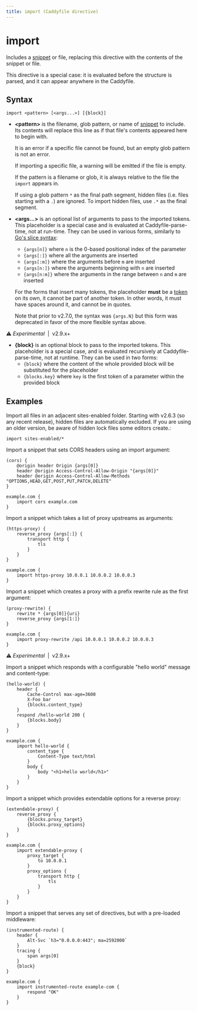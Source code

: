 ```yaml
---
title: import (Caddyfile directive)
---
```


# import

Includes a [snippet](/docs/caddyfile/concepts#snippets) or file, replacing this directive with the contents of the snippet or file.

This directive is a special case: it is evaluated before the structure is parsed, and it can appear anywhere in the Caddyfile.

## Syntax

```caddy-d
import <pattern> [<args...>] [{block}]
```

- **&lt;pattern&gt;** is the filename, glob pattern, or name of [snippet](/docs/caddyfile/concepts#snippets) to include. Its contents will replace this line as if that file's contents appeared here to begin with.

  It is an error if a specific file cannot be found, but an empty glob pattern is not an error.

  If importing a specific file, a warning will be emitted if the file is empty.

  If the pattern is a filename or glob, it is always relative to the file the `import` appears in.

  If using a glob pattern `*` as the final path segment, hidden files (i.e. files starting with a `.`) are ignored. To import hidden files, use `.*` as the final segment.
- **&lt;args...&gt;** is an optional list of arguments to pass to the imported tokens. This placeholder is a special case and is evaluated at Caddyfile-parse-time, not at run-time. They can be used in various forms, similarly to [Go's slice syntax](https://gobyexample.com/slices):
  - `{args[n]}` where `n` is the 0-based positional index of the parameter
  - `{args[:]}` where all the arguments are inserted
  - `{args[:m]}` where the arguments before `m` are inserted
  - `{args[n:]}` where the arguments beginning with `n` are inserted
  - `{args[n:m]}` where the arguments in the range between `n` and `m` are inserted

  For the forms that insert many tokens, the placeholder **must** be a [token](/docs/caddyfile/concepts#tokens-and-quotes) on its own, it cannot be part of another token. In other words, it must have spaces around it, and cannot be in quotes.

  Note that prior to v2.7.0, the syntax was `{args.N}` but this form was deprecated in favor of the more flexible syntax above.

⚠️ <i>Experimental</i> <span style='white-space: pre;'> | </span> <span>v2.9.x+</span>
- **{block}** is an optional block to pass to the imported tokens. This placeholder is a special case, and is evaluated recursively at Caddyfile-parse-time, not at runtime. They can be used in two forms:
  - `{block}` where the content of the whole provided block will be substituted for the placeholder
  - `{blocks.key}` where `key` is the first token of a parameter within the provided block


## Examples

Import all files in an adjacent sites-enabled folder. Starting with v2.6.3 (so any recent release), hidden files are automatically excluded. If you are using an older version, be aware of hidden lock files some editors create.:

```caddy-d
import sites-enabled/*
```

Import a snippet that sets CORS headers using an import argument:

```caddy
(cors) {
	@origin header Origin {args[0]}
	header @origin Access-Control-Allow-Origin "{args[0]}"
	header @origin Access-Control-Allow-Methods "OPTIONS,HEAD,GET,POST,PUT,PATCH,DELETE"
}

example.com {
	import cors example.com
}
```

Import a snippet which takes a list of proxy upstreams as arguments:

```caddy
(https-proxy) {
	reverse_proxy {args[:]} {
		transport http {
			tls
		}
	}
}

example.com {
	import https-proxy 10.0.0.1 10.0.0.2 10.0.0.3
}
```

Import a snippet which creates a proxy with a prefix rewrite rule as the first argument:

```caddy
(proxy-rewrite) {
	rewrite * {args[0]}{uri}
	reverse_proxy {args[1:]}
}

example.com {
	import proxy-rewrite /api 10.0.0.1 10.0.0.2 10.0.0.3
}
```


⚠️ <i>Experimental</i> <span style='white-space: pre;'> | </span> <span>v2.9.x+</span>

Import a snippet which responds with a configurable "hello world" message and content-type:

```caddy
(hello-world) {
	header {
		Cache-Control max-age=3600
		X-Foo bar
		{blocks.content_type}
	}
	respond /hello-world 200 {
		{blocks.body}
	}
}

example.com {
	import hello-world {
		content_type {
			Content-Type text/html
		}
		body {
			body "<h1>hello world</h1>"
		}
	}
}
```

Import a snippet which provides extendable options for a reverse proxy:

```caddy
(extendable-proxy) {
	reverse_proxy {
		{blocks.proxy_target}
		{blocks.proxy_options}
	}
}

example.com {
	import extendable-proxy {
		proxy_target {
			to 10.0.0.1
		}
		proxy_options {
			transport http {
				tls
			}
		}
	}
}
```

Import a snippet that serves any set of directives, but with a pre-loaded middleware:

```caddy
(instrumented-route) {
	header {
		Alt-Svc `h3="0.0.0.0:443"; ma=2592000`
	}
	tracing {
		span args[0]
	}
	{block}
}

example.com {
	import instrumented-route example-com {
		respond "OK"
	}
}
```
